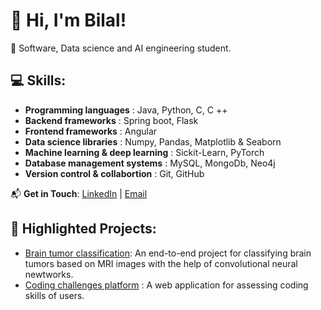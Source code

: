 # 👋 Hi, I'm Bilal!

🎯 Software, Data science and AI engineering student.

## 💻 Skills:
- **Programming languages** : Java, Python, C, C ++
- **Backend frameworks** : Spring boot, Flask
- **Frontend frameworks** : Angular
- **Data science libraries** : Numpy, Pandas, Matplotlib & Seaborn
- **Machine learning & deep learning** : Sickit-Learn, PyTorch
- **Database management systems** : MySQL, MongoDb, Neo4j
- **Version control & collabortion** : Git, GitHub

📬 **Get in Touch**: [LinkedIn](www.linkedin.com/in/bilal-lahfari-107854290) | [Email](mailto:lahfaribilal2@gmail.com)

## 🌟 Highlighted Projects:
- [Brain tumor classification](https://github.com/yourusername/coolproject): An end-to-end project for classifying brain tumors based on MRI images with the help of convolutional neural newtworks.
- [Coding challenges platform](https://github.com/yourusername/coolproject) : A web application for assessing coding skills of users.

